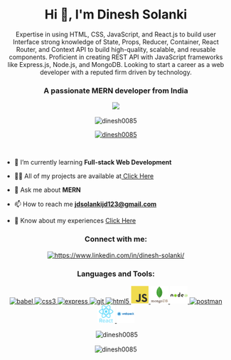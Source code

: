 <h1 align="center">Hi 👋, I'm Dinesh Solanki</h1>
<p align="center">Expertise in using HTML, CSS, JavaScript, and React.js to build user Interface strong knowledge of State, Props, Reducer, Container, React Router, and Context API to build high-quality, scalable, and reusable components. Proficient in creating REST API with JavaScript frameworks like Express.js, Node.js, and MongoDB. Looking to start a career as a web developer with a reputed firm driven by technology.</p>
<h3 align="center">A passionate MERN developer from India</h3>
<p align="center"> <img  src="https://www.xhtmlchop.com/images/dedicated-design-ban.png"/> </p>



<p align="center"> <img src="https://komarev.com/ghpvc/?username=dinesh0085&label=Profile%20views&color=0e75b6&style=flat" alt="dinesh0085" /> </p>

<p align="center"> <a href="https://github.com/ryo-ma/github-profile-trophy"><img src="https://github-profile-trophy.vercel.app/?username=dinesh0085" alt="dinesh0085" /></a> </p>

<p align="center"> <a href="https://twitter.com/" target="blank"><img src="https://img.shields.io/twitter/follow/?logo=twitter&style=for-the-badge" alt="" /></a> </p>

- 🌱 I’m currently learning **Full-stack Web Development**

- 👨‍💻 All of my projects are available at<a href="https://dinesh0085.github.io/" target="blank"> Click Here </a> 

- 💬 Ask me about **MERN**

- 📫 How to reach me **jdsolankijd123@gmail.com**

- 📄 Know about my experiences <a href="https://drive.google.com/file/d/1lyI2nwucXbk7WrtL5_urdS_-l7rgjhUR/view?usp=sharing" target="blank">Click Here</a> 

<h3 align="center">Connect with me:</h3>

<p align="center">
<a></a>
<a href="https://www.linkedin.com/in/dinesh-solanki/" target="blank"><img align="center" src="https://th.bing.com/th/id/OIP.fTEgFBsyeeY_AGYf93hJhwHaHY?pid=ImgDet&rs=1" alt="https://www.linkedin.com/in/dinesh-solanki/" height="30" width="40" /></a>
</p>

<h3 align="center">Languages and Tools:</h3>
<p align="center" display="flex"> <a href="https://babeljs.io/" target="_blank" rel="noreferrer"> <img src="https://th.bing.com/th/id/OIP.pdUXEZOe97FaELBLSuvVuQHaHa?pid=ImgDet&rs=1" alt="babel" width="40" height="40"/> </a> <a href="https://www.w3schools.com/css/" target="_blank" rel="noreferrer"> <img src="https://th.bing.com/th/id/OIP.yUIb5S_kj98Eg5tT-Onx1AHaHa?pid=ImgDet&rs=1" alt="css3" width="40" height="40"/> </a><a href="https://expressjs.com" target="_blank" rel="noreferrer"><img src="https://i.pinimg.com/originals/5d/09/32/5d0932d4dd17c926806635893260205e.jpg" alt="express" width="40" height="40"/> </a><a href="https://git-scm.com/" target="_blank" rel="noreferrer"> <img src="https://www.vectorlogo.zone/logos/git-scm/git-scm-icon.svg" alt="git" width="40" height="40"/> </a><a href="https://www.w3.org/html/" target="_blank" rel="noreferrer"> <img src="https://th.bing.com/th/id/R.e1d424c4b9be7009dd57ef4e7d58e343?rik=EZ8NO5x85jZ0Vg&riu=http%3a%2f%2f1.bp.blogspot.com%2f-NGHwBncyA68%2fUiMm_8b2ZUI%2fAAAAAAAAAnA%2f17OGXCKI4zE%2fs1600%2fLogo%2bHTML5.JPG&ehk=rnVe3RUksYQ4LMnsZ6Xxyf3F5lkj3Br1Eu6vOVCkYh0%3d&risl=&pid=ImgRaw&r=0" alt="html5" width="40" height="40"/> </a><a href="https://developer.mozilla.org/en-US/docs/Web/JavaScript" target="_blank" rel="noreferrer"> <img src="https://raw.githubusercontent.com/devicons/devicon/master/icons/javascript/javascript-original.svg" alt="javascript" width="40" height="40"/></a><a href="https://www.mongodb.com/" target="_blank" rel="noreferrer"> <img src="https://raw.githubusercontent.com/devicons/devicon/master/icons/mongodb/mongodb-original-wordmark.svg" alt="mongodb" width="40" height="40"/> </a><a href="https://nodejs.org" target="_blank" rel="noreferrer"> <img src="https://raw.githubusercontent.com/devicons/devicon/master/icons/nodejs/nodejs-original-wordmark.svg" alt="nodejs" width="40" height="40"/> </a><a href="https://postman.com" target="_blank" rel="noreferrer"> <img src="https://www.vectorlogo.zone/logos/getpostman/getpostman-icon.svg" alt="postman" width="40" height="40"/> </a><a href="https://reactjs.org/" target="_blank" rel="noreferrer"> <img src="https://raw.githubusercontent.com/devicons/devicon/master/icons/react/react-original-wordmark.svg" alt="react" width="40" height="40"/> </a><a href="https://webpack.js.org" target="_blank" rel="noreferrer"><img src="https://raw.githubusercontent.com/devicons/devicon/d00d0969292a6569d45b06d3f350f463a0107b0d/icons/webpack/webpack-original-wordmark.svg" alt="webpack" width="40" height="40"/> </a></p>


<p align="center">&nbsp;<img align="center" src="https://github-readme-stats.vercel.app/api?username=dinesh0085&show_icons=true&locale=en" alt="dinesh0085" /></p>

<p align="center"><img align="center" src="https://github-readme-streak-stats.herokuapp.com/?user=dinesh0085&" alt="dinesh0085" /></p>

